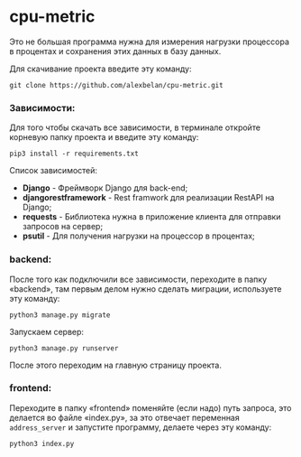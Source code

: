 # cpu-metric

Это не большая программа нужна для измерения нагрузки процессора в процентах и сохранения этих данных в базу данных.

Для скачивание проекта введите эту команду:

```ph
git clone https://github.com/alexbelan/cpu-metric.git
```

### Зависимости:

Для того чтобы скачать все зависимости, в терминале откройте корневую папку проекта и введите эту команду:

```ph
pip3 install -r requirements.txt
```

Список зависимостей:

- **Django** - Фреймворк Django для back-end;
- **djangorestframework** - Rest framwork для реализации RestAPI на Django;
- **requests** - Библиотека нужна в приложение клиента для отправки запросов на сервер;
- **psutil** - Для получения нагрузки на процессор в процентах;

### backend:

После того как подключили все зависимости, переходите в папку «backend», там первым делом нужно сделать миграции, используете эту команду:

```ph
python3 manage.py migrate
```

Запускаем сервер:

```ph
python3 manage.py runserver
```

После этого переходим на главную страницу проекта.

### frontend:

Переходите в папку «frontend» поменяйте (если надо) путь запроса, это делается во файле «index.py», за это отвечает переменная ```address_server``` и запустите программу, делаете через эту команду:

```ph
python3 index.py
```

